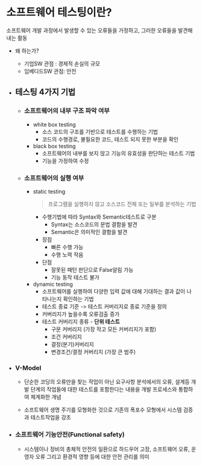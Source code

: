 # 소프트웨어 테스팅이란?

소프트웨어 개발 과정에서 발생할 수 있는 오류들을 가정하고, 그러한 오류들을 발견해 내는 활동

- 왜 하는가?
    - 기업SW 관점 : 경제적 손실의 규모
    - 임베디드SW 관점: 안전

- ## 테스팅 4가지 기법

    - ### 소프트웨어의 내부 구조 파악 여부

        - white box testing
            - 소스 코드의 구조를 기반으로 테스트를 수행하는 기법
            - 코드의 수행경로, 불필요한 코드, 테스트 되지 못한 부분을 확인
        - black box testing
            - 소프트웨어의 내부를 보지 않고 기능의 유효성을 판단하는 테스트 기법
            - 기능을 가정하여 수정

    - ### 소프트웨어의 실행 여부

        - static testing
            > 프로그램을 실행하지 않고 소스코드 전체 또는 일부를 분석하는 기법
            - 수행기법에 따라 Syntax와 Semantic테스트로 구분
                - Syntax는 소스코드의 문법 결함을 발견
                - Semantic은 의미적인 결함을 발견
            - 장점
                - 빠른 수행 가능
                - 수행 노력 작음
            - 단점
                - 잘못된 패턴 판단으로 False알림 가능
                - 기능 동작 테스트 불가
        - dynamic testing
            - 소프트웨어를 실행하여 다양한 입력 값에 대해 기대하는 결과 값이 나타나는지 확인하는 기법
            - 테스트 종료 기준 -> 테스트 커버리지로 종료 기준을 정의
            - 커버리지가 높을수록 오류검출 증가
            - 테스트 커버리지 종류 - **단위 테스트**
                - 구문 커버리지 (가장 작고 모든 커버리지가 포함)
                - 조건 커버리지
                - 결정(분기)커버리지
                - 변경조건/결정 커버리지 (가장 큰 범주)


- ### V-Model
    - 단순한 코딩의 오류만을 찾는 작업이 아닌 요구사항 분석에서의 오류, 설계등 개발 단계의 작업들에 대한 테스트를 포함한다는 내용을 개발 프로세스와 통합하여 체계화한 개념

    - 소프트웨어 생명 주기를 모형화한 것으로 기존의 폭포수 모형에서 시스템 검증과 테스트작업을 강조

- ### 소프트웨어 기능안전(Functional safety)
    - 시스템이나 장비의 총체적 안전의 일환으로 하드우어 고장, 소프트웨어 오류, 운영자 오류 그리고 환경적 영향 등에 대한 안전 관리를 의미

